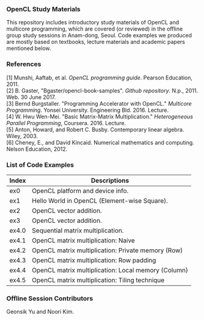 ### OpenCL Study Materials
This repository includes introductory study materials of OpenCL and multicore programming, which are covered (or reviewed) in the offline group study sessions in Anam-dong, Seoul. Code examples we produced are mostly based on textbooks, lecture materials and academic papers mentioned below.

### References
[1] Munshi, Aaftab, et al. *OpenCL programming guide*. Pearson Education, 2011.<br/> 
[2] B. Gaster, "Bgaster/opencl-book-samples". *Github repository*. N.p., 2011. Web. 30 June 2017.<br/>
[3] Bernd Burgstaller. "Programming Accelerator with OpenCL." *Multicore Programming*. Yonsei University. Engineering Bld. 2016. Lecture.<br/>
[4] W. Hwu Wen-Mei. "Basic Matrix-Matrix Multiplication." *Heterogeneous Parallel Programming*, Coursera. 2016. Lecture.<br/>
[5] Anton, Howard, and Robert C. Busby. Contemporary linear algebra. Wiley, 2003.<br/>
[6] Cheney, E., and David Kincaid. Numerical mathematics and computing. Nelson Education, 2012.<br/>

### List of Code Examples
| Index | Descriptions                                        |
| ----- | --------------------------------------------------- |
| ex0   | OpenCL platform and device info.                    |
| ex1   | Hello World in OpenCL (Element-wise Square).        |
| ex2   | OpenCL vector addition.                             |
| ex3   | OpenCL vector addition.                             |
| ex4.0 | Sequential matrix multiplication.                   |
| ex4.1 | OpenCL matrix multiplication: Naive                 |
| ex4.2 | OpenCL matrix multiplication: Private memory (Row)  |
| ex4.3 | OpenCL matrix multiplication: Row padding           |
| ex4.4 | OpenCL matrix multiplication: Local memory (Column) |
| ex4.5 | OpenCL matrix multiplication: Tiling technique      |

### Offline Session Contributors
Geonsik Yu and Noori Kim.

